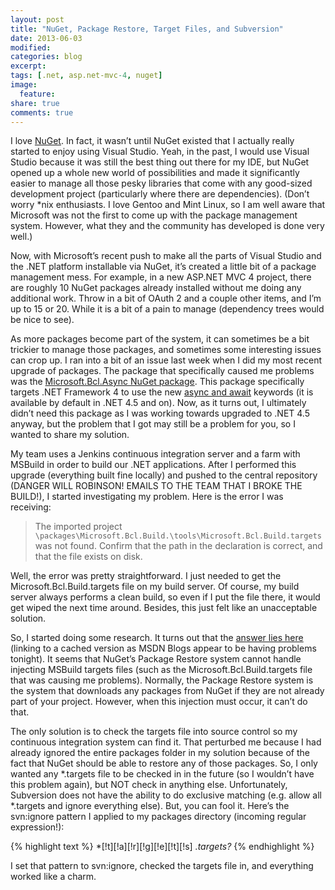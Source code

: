 ```yaml
---
layout: post
title: "NuGet, Package Restore, Target Files, and Subversion"
date: 2013-06-03
modified:
categories: blog
excerpt:
tags: [.net, asp.net-mvc-4, nuget]
image:
  feature:
share: true
comments: true
---
```

I love [NuGet](https://nuget.codeplex.com/). In fact, it wasn’t until NuGet existed that I actually really started to enjoy using Visual Studio. Yeah, in the past, I would use Visual Studio because it was still the best thing out there for my IDE, but NuGet opened up a whole new world of possibilities and made it significantly easier to manage all those pesky libraries that come with any good-sized development project (particularly where there are dependencies). (Don’t worry *nix enthusiasts. I love Gentoo and Mint Linux, so I am well aware that Microsoft was not the first to come up with the package management system. However, what they and the community has developed is done very well.)

Now, with Microsoft’s recent push to make all the parts of Visual Studio and the .NET platform installable via NuGet, it’s created a little bit of a package management mess. For example, in a new ASP.NET MVC 4 project, there are roughly 10 NuGet packages already installed without me doing any additional work. Throw in a bit of OAuth 2 and a couple other items, and I’m up to 15 or 20. While it is a bit of a pain to manage (dependency trees would be nice to see).

As more packages become part of the system, it can sometimes be a bit trickier to manage those packages, and sometimes some interesting issues can crop up. I ran into a bit of an issue last week when I did my most recent upgrade of packages. The package that specifically caused me problems was the [Microsoft.Bcl.Async NuGet package](https://nuget.org/packages/Microsoft.Bcl.Async). This package specifically targets .NET Framework 4 to use the new [async and await](http://msdn.microsoft.com/en-us/library/vstudio/hh191443.aspx) keywords (it is available by default in .NET 4.5 and on). Now, as it turns out, I ultimately didn’t need this package as I was working towards upgraded to .NET 4.5 anyway, but the problem that I got may still be a problem for you, so I wanted to share my solution.

My team uses a Jenkins continuous integration server and a farm with MSBuild in order to build our .NET applications. After I performed this upgrade (everything built fine locally) and pushed to the central repository (DANGER WILL ROBINSON! EMAILS TO THE TEAM THAT I BROKE THE BUILD!), I started investigating my problem. Here is the error I was receiving:

> The imported project `\packages\Microsoft.Bcl.Build.\tools\Microsoft.Bcl.Build.targets`
> was not found. Confirm that the path in the declaration is correct, and that
> the file exists on disk.

Well, the error was pretty straightforward. I just needed to get the Microsoft.Bcl.Build.targets file on my build server. Of course, my build server always performs a clean build, so even if I put the file there, it would get wiped the next time around. Besides, this just felt like an unacceptable solution.

So, I started doing some research. It turns out that the [answer lies here](http://webcache.googleusercontent.com/search?q=cache:wqMaaLGKd3UJ:blogs.msdn.com/b/bclteam/p/asynctargetingpackkb.aspx+&cd=2&hl=en&ct=clnk&gl=us) (linking to a cached version as MSDN Blogs appear to be having problems tonight). It seems that NuGet’s Package Restore system cannot handle injecting MSBuild targets files (such as the Microsoft.Bcl.Build.targets file that was causing me problems). Normally, the Package Restore system is the system that downloads any packages from NuGet if they are not already part of your project. However, when this injection must occur, it can’t do that.

The only solution is to check the targets file into source control so my continuous integration system can find it. That perturbed me because I had already ignored the entire packages folder in my solution because of the fact that NuGet should be able to restore any of those packages. So, I only wanted any *.targets file to be checked in in the future (so I wouldn’t have this problem again), but NOT check in anything else. Unfortunately, Subversion does not have the ability to do exclusive matching (e.g. allow all *.targets and ignore everything else). But, you can fool it. Here’s the svn:ignore pattern I applied to my packages directory (incoming regular expression!):

{% highlight text %}
*[!t][!a][!r][!g][!e][!t][!s]
*.targets?*
{% endhighlight %}

I set that pattern to svn:ignore, checked the targets file in, and everything worked like a charm.
